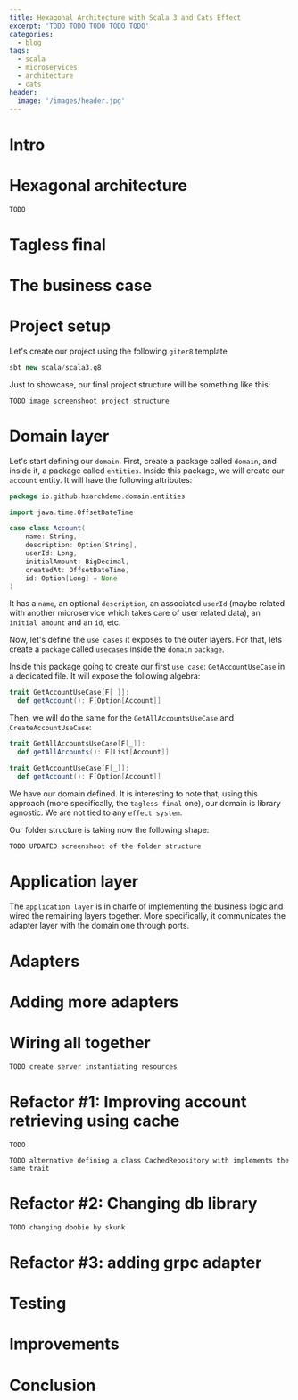 ```yaml
---
title: Hexagonal Architecture with Scala 3 and Cats Effect
excerpt: 'TODO TODO TODO TODO TODO'
categories:
  - blog
tags:
  - scala
  - microservices
  - architecture
  - cats
header:
  image: '/images/header.jpg'
---
```


# Intro

# Hexagonal architecture

`TODO`

# Tagless final

# The business case

# Project setup

Let's create our project using the following `giter8` template

``` scala
sbt new scala/scala3.g8
```

Just to showcase, our final project structure will be something like this:

`TODO image screenshoot project structure`

# Domain layer

Let's start defining our `domain`. First, create a package called `domain`, and inside it, a package called `entities`. Inside this package, we will create our `account` entity. It will have the following attributes:

``` scala
package io.github.hxarchdemo.domain.entities

import java.time.OffsetDateTime

case class Account(
    name: String,
    description: Option[String],
    userId: Long,
    initialAmount: BigDecimal,
    createdAt: OffsetDateTime,
    id: Option[Long] = None
)
```

It has a `name`, an optional `description`, an associated `userId` (maybe related with another microservice which takes care of user related data), an `initial amount` and an `id`, etc.

Now, let's define the `use cases` it exposes to the outer layers. For that, lets create a `package` called `usecases` inside the `domain` `package`.

Inside this package going to create our first `use case`: `GetAccountUseCase` in a dedicated file. It will expose the following algebra:

``` scala
trait GetAccountUseCase[F[_]]:
  def getAccount(): F[Option[Account]]
```

Then, we will do the same for the `GetAllAccountsUseCase` and `CreateAccountUseCase`:

``` scala
trait GetAllAccountsUseCase[F[_]]:
  def getAllAccounts(): F[List[Account]]
```

``` scala
trait GetAccountUseCase[F[_]]:
  def getAccount(): F[Option[Account]]
```

We have our domain defined. It is interesting to note that, using this approach (more specifically, the `tagless final` one), our domain is library agnostic. We are not tied to any `effect system`.

Our folder structure is taking now the following shape:

`TODO UPDATED screenshoot of the folder structure`

# Application layer

The `application layer` is in charfe of implementing the business logic and wired the remaining layers together. More specifically, it communicates the adapter layer with the domain one through ports.

# Adapters

# Adding more adapters

# Wiring all together

`TODO create server instantiating resources`

# Refactor #1: Improving account retrieving using cache

`TODO`

`TODO alternative defining a class CachedRepository with implements the same trait`

# Refactor #2: Changing db library

`TODO changing doobie by skunk`

# Refactor #3: adding grpc adapter

# Testing

# Improvements

# Conclusion